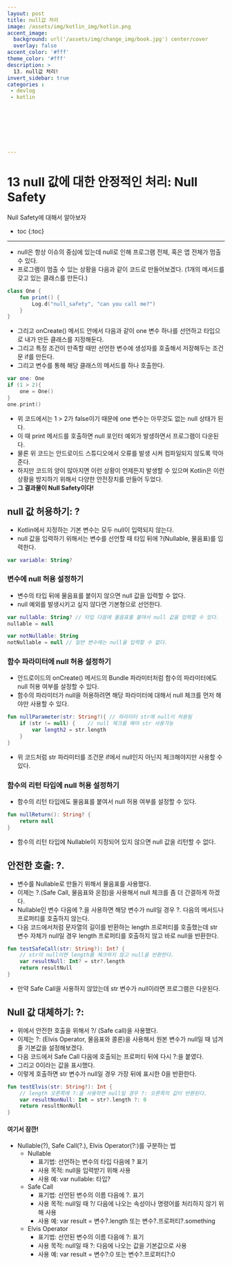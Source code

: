 ```yaml
---
layout: post
title: null값 처리
image: /assets/img/kotlin_img/kotlin.png
accent_image: 
  background: url('/assets/img/change_img/book.jpg') center/cover
  overlay: false
accent_color: '#fff'
theme_color: '#fff'
description: >
  13. null값 처리!
invert_sidebar: true
categories :
 - devlog	
 - kotlin








---
```


# 13 null 값에 대한 안정적인 처리: Null Safety

Null Safety에 대해서 알아보자

* toc
{:toc}


---



- null은 항상 이슈의 중심에 있는데 null로 인해 프로그램 전체, 혹은 앱 전체가 멈출 수 있다.
- 프로그램이 멈출 수 있는 상황을 다음과 같이 코드로 만들어보겠다. (1개의 메서드를 갖고 있는 클래스를 만든다.)

```kotlin
class One {
    fun print() {
        Log.d("null_safety", "can you call me?")
    }
}
```

- 그리고 onCreate() 메서드 안에서 다음과 같이 one 변수 하나를 선언하고 타입으로 내가 만든 클래스를 지정해둔다.
- 그리고 특정 조건이 만족할 때만 선언한 변수에 생성자를 호출해서 저장해두는 조건문 if를 만든다.
- 그리고 변수를 통해 해당 클래스의 메서드를 하나 호출한다.

```kotlin
var one: One
if (1 > 2){
    one = One()
}
one.print()
```

- 위 코드에서는 1 > 2가 false이기 때문에 one 변수는 아무것도 없는 null 상태가 된다.
- 이 때 print 메서드를 호출하면 null 포인터 예외가 발생하면서 프로그램이 다운된다.
- 물론 위 코드는 안드로이드 스튜디오에서 오류를 발생 시켜 컴파일되지 않도록 막아준다.
- 하지만 코드의 양이 많아지면 이런 상황이 언제든지 발생할 수 있으며 Kotlin은 이런 상황을 방지하기 위해서 다양한 안전장치를 만들어 두었다.
- **그 결과물이 Null Safety이다!**

## null 값 허용하기: ?

- Kotlin에서 지정하는 기본 변수는 모두 null이 입력되지 않는다.
- null 값을 입력하기 위해서는 변수를 선언할 때 타입 뒤에 ?(Nullable,  물음표)를 입력한다.

```kotlin
var variable: String?
```



### 변수에 null 허용 설정하기

- 변수의 타입 뒤에 물음표를 붙이지 않으면 null 값을 입력할 수 없다.
- null 예외를 발생시키고 싶지 않다면 기본형으로 선언한다.

```kotlin
var nullable: String? // 타입 다음에 물음표를 붙여서 null 값을 입력할 수 있다.
nullable = null

var notNullable: String
notNullable = null // 일반 변수에는 null을 입력할 수 없다.
```



### 함수 파라미터에 null 허용 설정하기

- 안드로이드의 onCreate() 메서드의 Bundle 파라미터처럼 함수의 파라미터에도 null 허용 여부를 설정할 수 있다.
- 함수의 파라미터가 null을 허용하려면 해당 파라미터에 대해서 null 체크를 먼저 해야만 사용할 수 있다.

```kotlin
fun nullParameter(str: String?){ // 파라미터 str에 null이 허용됨
    if (str != null) {    // null 체크를 해야 str 사용가능
        var length2 = str.length
    }
}
```

- 위 코드처럼 str 파라미터를 조건문 if에서 null인지 아닌지 체크해야지만 사용할 수 있다.

### 함수의 리턴 타입에 null 허용 설정하기

- 함수의 리턴 타입에도 물음표를 붙여서 null 허용 여부를 설정할 수 있다.

```kotlin
fun nullReturn(): String? {
    return null
}
```

- 함수의 리턴 타입에 Nullable이 지정되어 있지 않으면 null 값을 리턴할 수 없다.

## 안전한 호출: ?.

- 변수를 Nullable로 만들기 위해서 물음표를 사용했다.
- 이제는 ?.(Safe Call, 물음표와 온점)을 사용해서 null 체크를 좀 더 간결하게 하겠다.
- Nullable인 변수 다음에 ?.을 사용하면 해당 변수가 null일 경우 ?. 다음의 메서드나 프로퍼티를 호출하지 않는다.
- 다음 코드에서처럼 문자열의 길이를 반환하는 length 프로퍼티를 호출했는데  str 변수 자체가 null일 경우 length 프로퍼티를 호출하지 않고 바로 null을 반환한다.

```kotlin
fun testSafeCall(str: String?): Int? {
    // str이 null이면 length를 체크하지 않고 null을 반환한다.
    var resultNull: Int? = str?.length
    return resultNull
}
```

- 만약 Safe Call을 사용하지 않았는데 str 변수가 null이라면 프로그램은 다운된다.

## Null 값 대체하기: ?:

- 위에서 안전한 호출을 위해서 ?/ (Safe call)을 사용했다.
- 이제는 ?: (Elvis Operator, 물음표와 콜론)을 사용해서 원본 변수가 null일 때 넘겨줄 기본값을 설정해보겠다.
- 다음 코드에서 Safe Call 다음에 호출되는 프로퍼티 뒤에 다시 ?:을 붙였다.
- 그리고 0이라는 값을 표시했다.
- 이렇게 호출하면 str 변수가 null일 경우 가장 뒤에 표시한 0을 반환한다.

```kotlin
fun testElvis(str: String?): Int {
    // length 오른쪽에 ?:을 사용하면 null일 경우 ?: 오른쪽의 값이 반환된다.
    var resultNonNull: Int = str?.length ?: 0
    return resultNonNull
}
```



#### 여기서 잠깐!

- Nullable(?), Safe Call(?.), Elvis Operator(?:)를 구분하는 법
  - Nullable
    - 표기법: 선언하는 변수의 타입 다음에 ? 표기
    - 사용 목적: null을 입력받기 위해 사용
    - 사용 예: var nullable: 타입?
  - Safe Call
    - 표기법: 선언된 변수의 이름 다음에 ?. 표기
    - 사용 목적: null일 때 ?/ 다음에 나오는 속성이나 명령어를 처리하지 않기 위해 사용
    - 사용 예: var result = 변수?.length 또는 변수?.프로퍼티?.something
  - Elvis Operator
    - 표기법: 선언된 변수의 이름 다음에 ?: 표기
    - 사용 목적: null일 때 ?: 다음에 나오는 값을 기본값으로 사용
    - 사용 예: var result = 변수?:0 또는 변수?.프로퍼티?:0